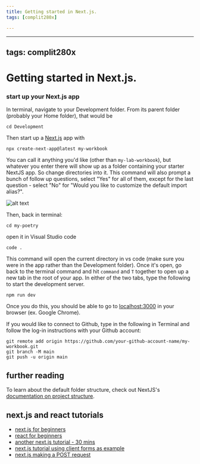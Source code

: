 ```yaml
---
title: Getting started in Next.js.
tags: [complit280x]

---
```


---
tags: complit280x
---

# Getting started in Next.js.

### start up your Next.js app

In terminal, navigate to your Development folder. From its parent folder (probably your Home folder), that would be
```
cd Development
```

Then start up a [Next.js](https://nextjs.org/) app with

```
npx create-next-app@latest my-workbook
```

You can call it anything you'd like (other than `my-lab-workbook`), but whatever you enter there will show up as a folder containing your starter NextJS app. So change directories into it. This command will also prompt a bunch of follow up questions, select "Yes" for all of them, except for the last question - select "No" for "Would you like to customize the default import alias?".

![alt text](https://files.slack.com/files-pri/T0HTW3H0V-F05MGNYPHM0/screenshot_2023-08-08_at_2.02.41_pm.png?pub_secret=55ef05b055)

Then, back in terminal: 
```
cd my-poetry
```

open it in Visual Studio code
```
code .
```
This command will open the current directory in vs code (make sure you were in the app rather than the Development folder). Once it's open, go back to the terminal command and hit `command` and `T` together to open up a new tab in the root of your app. In either of the two tabs, type the following to start the development server.

```
npm run dev
```
Once you do this, you should be able to go to [localhost:3000](http://localhost:3000/) in your browser (ex. Google Chrome).

If you would like to connect to Github, type in the following in Terminal and follow the log-in instructions with your Github account:

```
git remote add origin https://github.com/your-github-account-name/my-workbook.git
git branch -M main
git push -u origin main
```

## further reading

To learn about the default folder structure, check out NextJS's [documentation on project structure](https://nextjs.org/docs/getting-started/project-structure).

## next.js and react tutorials
* [next.js for beginners](https://www.youtube.com/watch?v=ZVnjOPwW4ZA)
* [react for beginners](https://www.youtube.com/watch?v=SqcY0GlETPk&t=0s)
* [another next.js tutorial - 30 mins](https://www.youtube.com/watch?v=NgayZAuTgwM)
* [next.js tutorial using client forms as example](https://www.youtube.com/watch?v=nSfu7sHPE9M)
* [next.js making a POST request](https://www.youtube.com/watch?v=X5M8MtKsIs8)